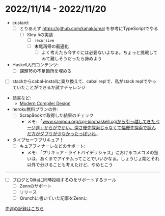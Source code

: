 # 2022/11/14 - 2022/11/20

- custard:
    - [ ] とりあえず <https://github.com/kanaka/mal> を参考にTypeScriptでやる
        - [ ] Step 5の実装
            - [ ] `recursive`
            - [ ] 末尾再帰の最適化
                - [ ] よく考えたら今すぐには必要ないよなぁ。ちょっと挑戦してみて難しそうだったら諦めよう
- Haskell入門コンテンツ:
    - [ ] 課題16の不足箇所を埋める
- [ ] stackからcabal-installに乗り換えて、cabal replで、私がstack replでやっていたことができるか試すチャレンジ
- 読書など:
    - [Modern Compiler Design](https://www.springer.com/jp/book/9781461446989)
- heroku無料プランの件:
    - [ ] ScrapBookで取得した結果のチェック
        - メモ: 「www.sampou.org/cgi-bin/haskell.cgiから引っ越してきたページ達」からがでかい。深さ優先探索じゃなくて幅優先探索で読んだ方がダブりが少なかったっぽいね...
- タイプセーフプリキュア！
    - [ ] キュアフィナーレなどのサポート:
        - メモ: 「プリキュア・ライトバイデリシャス」におけるコメコメの扱いは、あくまでアイテムってことでいいかなぁ。しょうじょ期とそれ以外で分けることも考えたけど、やめとこう

------

- [ ] ブログとQiitaに同時投稿するのをサポートするツール
    - [ ] Zennのサポート
    - [ ] リリース
    - [ ] Qrunchに書いていた記事をZennに

[先週の記録はこちら](https://github.com/igrep/daily-commits/blob/06a695a248cc36f8829df3ec215f92700b13c53b/yesterday.md)
